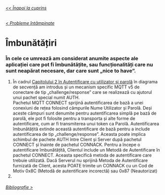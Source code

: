 ###### [<< Înapoi la cuprins](../Cuprins.md)
###### [< Probleme întâmpinate](01.%20Probleme%20întâmpinate.md)
# Îmbunătățiri
### În cele ce umrează am considerat anumite aspecte ale aplicației care pot fi îmbunătățite, sau funcționalități care nu sunt neapărat necesare, dar care sunt „nice to have”.
1. În cadrul [Capitolului 2 în Autentificare cu utilizator și parolă](../Capitolul%202%20Analiza%20cerințelor%20proiectului/06.%20Autentificare%20cu%20utilizator%20și%20parolă.md) în diagrama de secvență am introdus și un mecanism specific MQTT v5 de conectare de tip „challenge/response” care se realizează cu ajutorul unui pachet special numit AUTH.  
Pachetul MQTT CONNECT sprijină autentificarea de bază a unei conexiuni de rețea folosind câmpurile Nume Utilizator și Parolă. Deși aceste câmpuri sunt denumite pentru autentificarea simplă pe bază de parolă, ele pot fi folosite pentru a transporta și alte forme de autentificare, cum ar fi transmiterea unui token ca Parolă. Autentificarea îmbunătățită extinde această autentificare de bază pentru a include autentificarea de tip „challenge/response”. Aceasta poate implica schimbul de pachete AUTH între Client și Server după pachetul CONNECT și înainte de pachetul CONNACK. Pentru a începe o autentificare îmbunătățită, Clientul include un Metodă de Autentificare în pachetul CONNECT. Aceasta specifică metoda de autentificare care trebuie utilizată. Dacă Serverul nu sprijină Metoda de Autentificare furnizată de Client, acesta POATE trimite un CONNACK cu un Cod de Motiv 0x8C (Metodă de autentificare incorectă) sau 0x87 (Neautorizat)
2. 
###### [Bibliografie >](03.%20Bibliografie.md)

